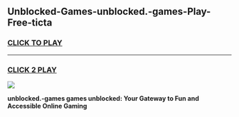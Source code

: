 
## Unblocked-Games-unblocked.-games-Play-Free-ticta
<h3>
<a href="https://premium76.site?title=unblocked.-games&ref=18A1">CLICK TO PLAY</a></h3>
<hr>

<h3>
<a href="https://premium76.site?title=unblocked.-games&ref=18A1">CLICK 2 PLAY</a>
  
</h3>

<a href="https://premium76.site?title=unblocked.-games&ref=18A1"><img src="https://clearcache.store/games.png"></a>


**unblocked.-games games unblocked: Your Gateway to Fun and Accessible Online Gaming**
